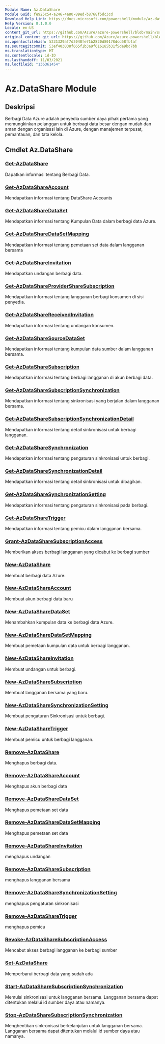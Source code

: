 ```yaml
---
Module Name: Az.DataShare
Module Guid: fe925c54-a246-4a80-89ed-b8768f5dc3cd
Download Help Link: https://docs.microsoft.com/powershell/module/az.datashare
Help Version: 0.1.0.0
Locale: en-US
content_git_url: https://github.com/Azure/azure-powershell/blob/main/src/DataShare/DataShare/help/Az.DataShare.md
original_content_git_url: https://github.com/Azure/azure-powershell/blob/main/src/DataShare/DataShare/help/Az.DataShare.md
ms.openlocfilehash: 5231329af7d2048fe71b2820d80178dcd58fbfaf
ms.sourcegitcommit: 53ef403038f665f1b3a9f616185b31f5de9bd7bb
ms.translationtype: MT
ms.contentlocale: id-ID
ms.lasthandoff: 11/03/2021
ms.locfileid: "136361454"
---
```

# Az.DataShare Module
## Deskripsi
Berbagi Data Azure adalah penyedia sumber daya pihak pertama yang memungkinkan pelanggan untuk berbagi data besar dengan mudah dan aman dengan organisasi lain di Azure, dengan manajemen terpusat, pemantauan, dan tata kelola.

## Cmdlet Az.DataShare
### [Get-AzDataShare](Get-AzDataShare.md)
Dapatkan informasi tentang Berbagi Data.

### [Get-AzDataShareAccount](Get-AzDataShareAccount.md)
Mendapatkan informasi tentang DataShare Accounts

### [Get-AzDataShareDataSet](Get-AzDataShareDataSet.md)
Mendapatkan informasi tentang Kumpulan Data dalam berbagi data Azure.

### [Get-AzDataShareDataSetMapping](Get-AzDataShareDataSetMapping.md)
Mendapatkan informasi tentang pemetaan set data dalam langganan bersama

### [Get-AzDataShareInvitation](Get-AzDataShareInvitation.md)
Mendapatkan undangan berbagi data.

### [Get-AzDataShareProviderShareSubscription](Get-AzDataShareProviderShareSubscription.md)
Mendapatkan informasi tentang langganan berbagi konsumen di sisi penyedia.

### [Get-AzDataShareReceivedInvitation](Get-AzDataShareReceivedInvitation.md)
Mendapatkan informasi tentang undangan konsumen.

### [Get-AzDataShareSourceDataSet](Get-AzDataShareSourceDataSet.md)
Mendapatkan informasi tentang kumpulan data sumber dalam langganan bersama.

### [Get-AzDataShareSubscription](Get-AzDataShareSubscription.md)
Mendapatkan informasi tentang berbagi langganan di akun berbagi data.

### [Get-AzDataShareSubscriptionSynchronization](Get-AzDataShareSubscriptionSynchronization.md)
Mendapatkan informasi tentang sinkronisasi yang berjalan dalam langganan bersama.

### [Get-AzDataShareSubscriptionSynchronizationDetail](Get-AzDataShareSubscriptionSynchronizationDetail.md)
Mendapatkan informasi tentang detail sinkronisasi untuk berbagi langganan.

### [Get-AzDataShareSynchronization](Get-AzDataShareSynchronization.md)
Mendapatkan informasi tentang pengaturan sinkronisasi untuk berbagi.

### [Get-AzDataShareSynchronizationDetail](Get-AzDataShareSynchronizationDetail.md)
Mendapatkan informasi tentang detail sinkronisasi untuk dibagikan.

### [Get-AzDataShareSynchronizationSetting](Get-AzDataShareSynchronizationSetting.md)
Mendapatkan informasi tentang pengaturan sinkronisasi pada berbagi.

### [Get-AzDataShareTrigger](Get-AzDataShareTrigger.md)
Mendapatkan informasi tentang pemicu dalam langganan bersama.

### [Grant-AzDataShareSubscriptionAccess](Grant-AzDataShareSubscriptionAccess.md)
Memberikan akses berbagi langganan yang dicabut ke berbagi sumber

### [New-AzDataShare](New-AzDataShare.md)
Membuat berbagi data Azure.

### [New-AzDataShareAccount](New-AzDataShareAccount.md)
Membuat akun berbagi data baru

### [New-AzDataShareDataSet](New-AzDataShareDataSet.md)
Menambahkan kumpulan data ke berbagi data Azure.

### [New-AzDataShareDataSetMapping](New-AzDataShareDataSetMapping.md)
Membuat pemetaan kumpulan data untuk berbagi langganan.

### [New-AzDataShareInvitation](New-AzDataShareInvitation.md)
Membuat undangan untuk berbagi.

### [New-AzDataShareSubscription](New-AzDataShareSubscription.md)
Membuat langganan bersama yang baru.

### [New-AzDataShareSynchronizationSetting](New-AzDataShareSynchronizationSetting.md)
Membuat pengaturan Sinkronisasi untuk berbagi.

### [New-AzDataShareTrigger](New-AzDataShareTrigger.md)
Membuat pemicu untuk berbagi langganan.

### [Remove-AzDataShare](Remove-AzDataShare.md)
Menghapus berbagi data.

### [Remove-AzDataShareAccount](Remove-AzDataShareAccount.md)
Menghapus akun berbagi data

### [Remove-AzDataShareDataSet](Remove-AzDataShareDataSet.md)
Menghapus pemetaan set data

### [Remove-AzDataShareDataSetMapping](Remove-AzDataShareDataSetMapping.md)
Menghapus pemetaan set data

### [Remove-AzDataShareInvitation](Remove-AzDataShareInvitation.md)
menghapus undangan

### [Remove-AzDataShareSubscription](Remove-AzDataShareSubscription.md)
menghapus langganan bersama

### [Remove-AzDataShareSynchronizationSetting](Remove-AzDataShareSynchronizationSetting.md)
menghapus pengaturan sinkronisasi

### [Remove-AzDataShareTrigger](Remove-AzDataShareTrigger.md)
menghapus pemicu

### [Revoke-AzDataShareSubscriptionAccess](Revoke-AzDataShareSubscriptionAccess.md)
Mencabut akses berbagi langganan ke berbagi sumber

### [Set-AzDataShare](Set-AzDataShare.md)
Memperbarui berbagi data yang sudah ada

### [Start-AzDataShareSubscriptionSynchronization](Start-AzDataShareSubscriptionSynchronization.md)
Memulai sinkronisasi untuk langganan bersama. Langganan bersama dapat ditentukan melalui id sumber daya atau namanya.

### [Stop-AzDataShareSubscriptionSynchronization](Stop-AzDataShareSubscriptionSynchronization.md)
Menghentikan sinkronisasi berkelanjutan untuk langganan bersama. Langganan bersama dapat ditentukan melalui id sumber daya atau namanya.

